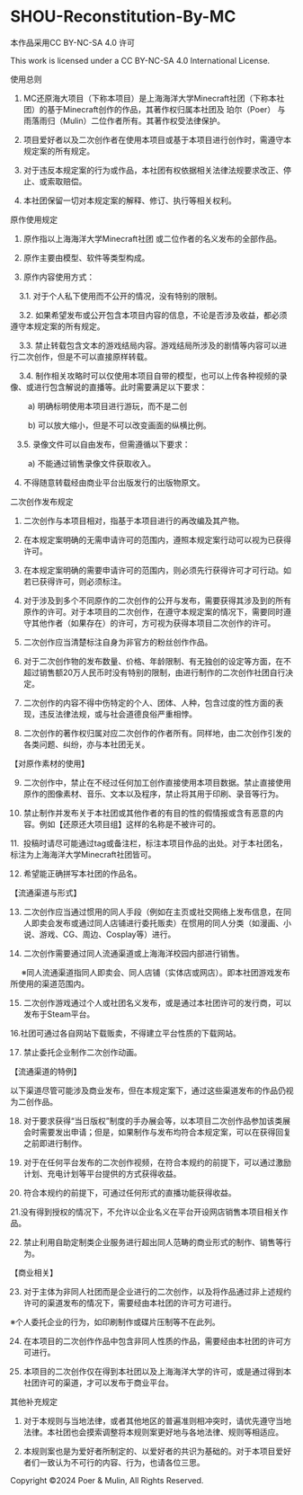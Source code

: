 # SHOU-Reconstitution-By-MC

本作品采用CC BY-NC-SA 4.0 许可

This work is licensed under a CC BY-NC-SA 4.0 International License.

使用总则

1. MC还原海大项目（下称本项目）是上海海洋大学Minecraft社团（下称本社团）的基于Minecraft创作的作品，其著作权归属本社团及 珀尔（Poer） 与 雨落雨归（Mulin）二位作者所有。其著作权受法律保护。

2. 项目爱好者以及二次创作者在使用本项目或基于本项目进行创作时，需遵守本规定案的所有规定。

3. 对于违反本规定案的行为或作品，本社团有权依据相关法律法规要求改正、停止、或索取赔偿。

4. 本社团保留一切对本规定案的解释、修订、执行等相关权利。



原作使用规定

1. 原作指以上海海洋大学Minecraft社团 或二位作者的名义发布的全部作品。

2. 原作主要由模型、软件等类型构成。

3. 原作内容使用方式：

    3.1. 对于个人私下使用而不公开的情况，没有特别的限制。

    3.2. 如果希望发布或公开包含本项目内容的信息，不论是否涉及收益，都必须遵守本规定案的所有规定。

    3.3. 禁止转载包含文本的游戏结局内容。游戏结局所涉及的剧情等内容可以进行二次创作，但是不可以直接原样转载。

    3.4. 制作相关攻略时可以仅使用本项目自带的模型，也可以上传各种视频的录像、或进行包含解说的直播等。此时需要满足以下要求：

        a) 明确标明使用本项目进行游玩，而不是二创

        b) 可以放大缩小，但是不可以改变画面的纵横比例。

   3.5. 录像文件可以自由发布，但需遵循以下要求：


        a) 不能通过销售录像文件获取收入。

4. 不得随意转载经由商业平台出版发行的出版物原文。



二次创作发布规定

1. 二次创作与本项目相对，指基于本项目进行的再改编及其产物。

2. 在本规定案明确的无需申请许可的范围内，遵照本规定案行动可以视为已获得许可。

3. 在本规定案明确的需要申请许可的范围内，则必须先行获得许可才可行动。如若已获得许可，则必须标注。

4. 对于涉及到多个不同原作的二次创作的公开与发布，需要获得其涉及到的所有原作的许可。对于本项目的二次创作，在遵守本规定案的情况下，需要同时遵守其他作者（如果存在）的许可，方可视为获得本项目二次创作的许可。

5. 二次创作应当清楚标注自身为非官方的粉丝创作作品。

6. 对于二次创作物的发布数量、价格、年龄限制、有无独创的设定等方面，在不超过销售额20万人民币时没有特别的限制，由进行制作的二次创作社团自行决定。

7. 二次创作的内容不得中伤特定的个人、团体、人种，包含过度的性方面的表现，违反法律法规，或与社会道德良俗严重相悖。

8. 二次创作的著作权归属对应二次创作的作者所有。同样地，由二次创作引发的各类问题、纠纷，亦与本社团无关。

【对原作素材的使用】

9. 二次创作中，禁止在不经过任何加工创作直接使用本项目数据。禁止直接使用原作的图像素材、音乐、文本以及程序，禁止将其用于印刷、录音等行为。

10. 禁止制作并发布关于本社团或其他作者的有目的性的假情报或含有恶意的内容。例如【还原还大项目组】这样的名称是不被许可的。

11.  投稿时请尽可能通过tag或备注栏，标注本项目作品的出处。对于本社团名，标注为上海海洋大学Minecraft社团皆可。

12. 希望能正确拼写本社团的作品名。

【流通渠道与形式】

13. 二次创作应当通过惯用的同人手段（例如在主页或社交网络上发布信息，在同人即卖会发布或通过同人店铺进行委托贩卖）在惯用的同人分类（如漫画、小说、游戏、CG、周边、Cosplay等）进行。

14. 二次创作需要通过同人流通渠道或上海海洋校园内部进行销售。

     ※同人流通渠道指同人即卖会、同人店铺（实体店或网店）。即本社团游戏发布所使用的渠道范围内。

15. 二次创作游戏通过个人或社团名义发布，或是通过本社团许可的发行商，可以发布于Steam平台。

16.社团可通过各自网站下载贩卖，不得建立平台性质的下载网站。

17. 禁止委托企业制作二次创作动画。

【流通渠道的特例】

以下渠道尽管可能涉及商业发布，但在本规定案下，通过这些渠道发布的作品仍视为二创作品。

18. 对于要求获得“当日版权”制度的手办展会等，以本项目二次创作品参加该类展会时需要发出申请；但是，如果制作与发布均符合本规定案，可以在获得回复之前即进行制作。

19. 对于在任何平台发布的二次创作视频，在符合本规约的前提下，可以通过激励计划、充电计划等平台提供的方式获得收益。

20. 符合本规约的前提下，可通过任何形式的直播功能获得收益。

21.没有得到授权的情况下，不允许以企业名义在平台开设网店销售本项目相关作品。

22. 禁止利用自助定制类企业服务进行超出同人范畴的商业形式的制作、销售等行为。

【商业相关】

23. 对于主体为非同人社团而是企业进行的二次创作，以及将作品通过非上述规约许可的渠道发布的情况下，需要经由本社团的许可方可进行。

※个人委托企业的行为，如印刷制作或碟片压制等不在此列。

24. 在本项目的二次创作作品中包含非同人性质的作品，需要经由本社团的许可方可进行。

25. 本项目的二次创作仅在得到本社团以及上海海洋大学的许可，或是通过得到本社团许可的渠道，才可以发布于商业平台。



其他补充规定

1. 对于本规则与当地法律，或者其他地区的普遍准则相冲突时，请优先遵守当地法律。本社团也会摸索调整将本规则案更好地与各地法律、规则等相适应。

2. 本规则案也是为爱好者所制定的、以爱好者的共识为基础的。对于本项目爱好者们一致认为不可行的内容、行为，也请各位三思。

Copyright ©2024 Poer & Mulin, All Rights Reserved.
